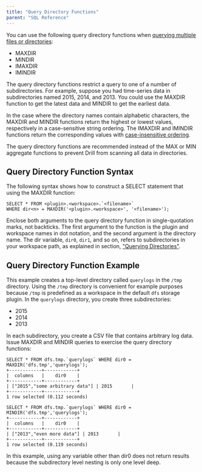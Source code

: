 ```yaml
---
title: "Query Directory Functions"
parent: "SQL Reference"
---
```

You can use the following query directory functions when [querying multiple files or directories]({{site.baseurl}}/docs/querying-directories):

* MAXDIR
* MINDIR
* IMAXDIR
* IMINDIR

The query directory functions restrict a query to one of a number of subdirectories. For example, suppose you had time-series data in subdirectories named 2015, 2014, and 2013. You could use the MAXDIR function to get the latest data and MINDIR to get the earliest data.

In the case where the directory names contain alphabetic characters, the MAXDIR and MINDIR functions return the highest or lowest values, respectively in a case-sensitive string ordering. The IMAXDIR and IMINDIR functions return the corresponding values with [case-insensitive ordering](https://support.office.com/en-za/article/Sort-records-in-case-sensitive-order-8fea1de4-6189-40e7-9359-00cd7d7845c0?ui=en-US&rs=en-ZA&ad=ZA).

The query directory functions are recommended instead of the MAX or MIN aggregate functions to prevent Drill from scanning all data in directories.

## Query Directory Function Syntax

The following syntax shows how to construct a SELECT statement that using the MAXDIR function:

    SELECT * FROM <plugin>.<workspace>.`<filename>` 
    WHERE dir<n> = MAXDIR('<plugin>.<workspace>', '<filename>');

Enclose both arguments to the query directory function in single-quotation marks, not backticks. The first argument to the function is the plugin and workspace names in dot notation, and the second argument is the directory name. The dir<n> variable, `dir0`, `dir1`, and so on, refers to
subdirectories in your workspace path, as explained in section, ["Querying Directories"]({{site.baseurl}}/docs/querying-directories). 

## Query Directory Function Example 

This example creates a top-level directory called `querylogs` in the `/tmp` directory. Using the `/tmp` directory is convenient for example purposes because `/tmp` is predefined as a workspace in the default `dfs` storage plugin. In the `querylogs` directory, you create three subdirectories:

* 2015
* 2014
* 2013

In each subdirectory, you create a CSV file that contains arbitrary log data. Issue MAXDIR and MINDIR queries to exercise the query directory functions:

    SELECT * FROM dfs.tmp.`querylogs` WHERE dir0 = MAXDIR('dfs.tmp','querylogs');
    +------------+------------+
    |  columns   |    dir0    |
    +------------+------------+
    | ["2015","some arbitrary data"] | 2015       |
    +------------+------------+
    1 row selected (0.112 seconds)

    SELECT * FROM dfs.tmp.`querylogs` WHERE dir0 = MINDIR('dfs.tmp','querylogs');
    +------------+------------+
    |  columns   |    dir0    |
    +------------+------------+
    | ["2013","even more data"] | 2013       |
    +------------+------------+
    1 row selected (0.119 seconds)

In this example, using any variable other than dir0 does not return results because the subdirectory level nesting is only one level deep.


